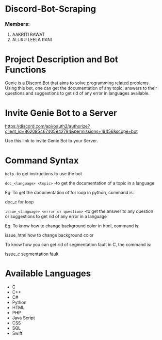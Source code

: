 # Discord-Bot-Scraping
### Members:

1. AAKRITI RAWAT               
2. ALURU LEELA RANI


# Project Description and Bot Functions
Genie is a Discord Bot that aims to solve programming related problems. Using this bot, one can get the documentation of any topic, answers to their questions and suggestions to get rid of any error in languages available.

# Invite Genie Bot to a Server
https://discord.com/api/oauth2/authorize?client_id=862085467405942784&permissions=19456&scope=bot

Use this link to invite Genie Bot to your Server.


# Command Syntax

`help`  -to get instructions to use the bot


`doc_<language> <topic>`  -to get the documentation of a topic in a language

Eg: To get the documentation of for loop in python, command is:

doc_c for loop
  
  
`issue_<language> <error or question>`  -to get the answer to any question or suggestions to get rid of any error in a language

Eg: To know how to change background color in html, command is:

issue_html how to change background color
  
To know how you can get rid of segmentation fault in C, the command is:

issue_c segmentation fault
 
  
# Available Languages
- C
- C++
- C#
- Python
- HTML
- PHP
- Java Script
- CSS
- SQL
- Swift 
